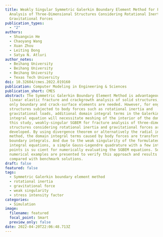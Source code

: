 ```yaml
---
title: Weakly Singular Symmetric Galerkin Boundary Element Method for Fracture
  Analysis of Three-Dimensional Structures Considering Rotational Inertia and
  Gravitational Forces
publication_types:
  - "2"
authors:
  - Shuangxin He
  - Chaoyang Wang
  - Xuan Zhou
  - Leiting Dong
  - Satya N. Atluri
author_notes:
  - Beihang University
  - Beihang University
  - Beihang University
  - Texas Tech University
doi: 10.32604/cmes.2022.019160
publication: Computer Modeling in Engineering & Sciences
publication_short: CMES
abstract: The Symmetric Galerkin Boundary Element Method is advantageous for the
  linear elastic fracture and crackgrowth analysis of solid structures, because
  only boundary and crack-surface elements are needed. However, for engineering
  structures subjected to body forces such as rotational inertia and
  gravitational loads, additional domain integral terms in the Galerkin boundary
  integral equation will necessitate meshing of the interior of the domain. In
  this study, weakly-singular SGBEM for fracture analysis of three-dimensional
  structures considering rotational inertia and gravitational forces are
  developed. By using divergence theorem or alternatively the radial integration
  method, the domain integral terms caused by body forces are transformed into
  boundary integrals. And due to the weak singularity of the formulated boundary
  integral equations, a simple Gauss-Legendre quadrature with a few integral
  points is su cient for numerically evaluating the SGBEM equations. Some
  numerical examples are presented to verify this approach and results are
  compared with benchmark solutions.
draft: false
featured: false
tags:
  - Symmetric Galerkin boundary element method
  - rotational inertia
  - gravitational force
  - weak singularity
  - stress intensity factor
categories:
  - Simulation
image:
  filename: featured
  focal_point: Smart
  preview_only: false
date: 2022-04-20T22:06:48.713Z
---
```

